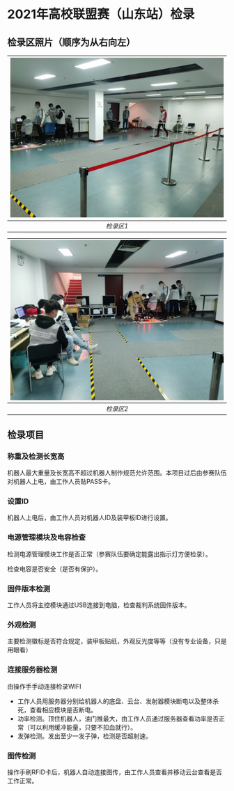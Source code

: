 # 2021年高校联盟赛（山东站）检录

## 检录区照片（顺序为从右向左）

| ![检录区1](../Image/RMUL2021检录1.jpg?raw=true "检录区1") |
|:--:|
| *检录区1* |

| ![检录区2](../Image/RMUL2021检录2.jpg?raw=true "检录区2") |
|:--:|
| *检录区2* |

## 检录项目

### 称重及检测长宽高

机器人最大重量及长宽高不超过机器人制作规范允许范围。本项目过后由参赛队伍对机器人上电，由工作人员贴PASS卡。

### 设置ID

机器人上电后，由工作人员对机器人ID及装甲板ID进行设置。

### 电源管理模块及电容检查

检测电源管理模块工作是否正常（参赛队伍要确定能露出指示灯方便检录）。

检查电容是否安全（是否有保护）。

### 固件版本检测

工作人员将主控模块通过USB连接到电脑，检查裁判系统固件版本。

### 外观检测

主要检测徽标是否符合规定，装甲板贴纸，外观反光度等等（没有专业设备，只是用眼看）

### 连接服务器检测

由操作手手动连接检录WIFI

* 工作人员用服务器分别给机器人的底盘、云台、发射器模块断电以及整体杀死，查看相应模块是否断电。
* 功率检测。顶住机器人，油门推最大，由工作人员通过服务器查看功率是否正常（可以利用缓冲能量，只要不扣血就行）。
* 发弹检测。发出至少一发子弹，检测是否超射速。

### 图传检测

操作手刷RFID卡后，机器人自动连接图传，由工作人员查看并移动云台查看是否工作正常。


